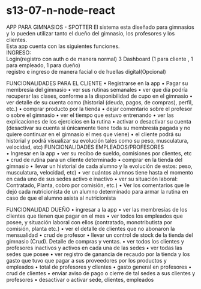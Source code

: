 # s13-07-n-node-react
APP PARA GIMNASIOS - SPOTTER
El sistema esta diseñado para gimnasios y  lo pueden utilizar tanto el dueño del gimnasio, los profesores y los clientes.	
Esta app cuenta con las siguientes funciones.	
INGRESO:	
Login(registro con auth o de manera normal)	
3 Dashboard (1 para cliente , 1 para empleado, 1 para dueño)	
registro e ingreso de manera facial o de huellas digital(Opcional)	
	
FUNCIONALIDADES PARA EL CLIENTE	
•	Registrarse en la app
•	Pagar su membresía del gimnasio
•	ver sus rutinas semanales
•	ver que día podría recuperar las clases, conforme a la disponibilidad de cupo en el gimnasio
•	ver detalle de su cuenta como (historial (deuda, pagos, de compras), perfil, etc.)
•	comprar producto por la tienda
•	dejar comentario sobre el profesor o sobre el gimnasio
•	ver el tiempo que estuvo entrenando
•	ver las explicaciones de los ejercicios en la rutina
•	activar o desactivar su cuenta (desactivar su cuenta si únicamente tiene toda su membresía pagada y no quiere continuar en el gimnasio el mes que viene)
•	el cliente podrá su historial y podrá visualizar su evolución tales como su peso, musculatura, velocidad, etc)
FUNCIONALIDADES EMPLEADOS/PROFESORES	
•	Ingresar en la app
•	ver su recibo de sueldo, comisiones por clientes, etc
•	crud de rutina para un cliente determinado
•	comprar en la tienda del gimnasio
•	llevar un historial de cada alumno y la evolución de estos:  peso, musculatura, velocidad, etc)
•	ver cuántos alumnos tiene hasta el momento en cada uno de sus sedes activo e inactivo
•	ver su situación laboral: Contratado, Planta, cobro por comisión, etc.)
•	Ver los comentarios que le dejó cada nutricionista de un alumno determinado para armar la rutina en caso de que el alumno asista al nutricionista
	
FUNCIONALIDAD DUEÑO	
•	ingresar a la app
•	ver las membresías de los clientes que tienen que pagar en el mes
•	ver todos los empleados que posee, y situación laboral con ellos (contratado, monotributista por comisión, planta etc.)
•	ver el detalle de clientes que no abonaron la mensualidad
•	crud de profesor
•	llevar un control de stock de la tienda del gimnasio (Crud). Detalle de compras y ventas.
•	ver todos los clientes y profesores inactivos y activos en cada una de las sedes
•	ver todas las sedes que posee
•	ver registro de ganancia de recaudo por la tienda y los gasto que tuvo que pagar a sus proveedores por los productos y empleados
•	total de profesores y clientes
•	gasto general en profesores
•	crud de clientes
•	enviar aviso de pago o cierre de tal sedes a sus clientes y profesores
•	desactivar o activar sede, clientes, empleados

